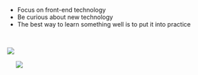 - Focus on front-end technology
- Be curious about new technology
- The best way to learn something well is to put it into practice
<img style="display:inline-block;margin:2rem auto" src="https://github-readme-stats.vercel.app/api?username=NeserCode&show_icons=true&theme=codeSTACKr" />
<img style="display:inline-block;margin:0 auto" src="https://github-readme-stats.vercel.app/api/top-langs/?username=NeserCode&layout=compact&theme=codeSTACKr" />

